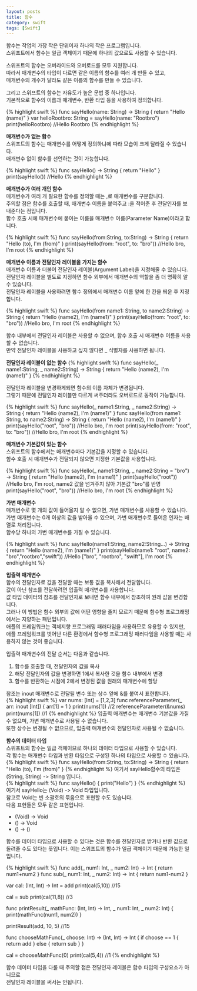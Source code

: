 ```yaml
---
layout: posts
title: 함수
category: swift
tags: [Swift]
---
```

함수는 작업의 가장 작은 단위이자 하나의 작은 프로그램입니다.  
스위프트에서 함수는 일급 객체이기 때문에 하나의 값으로도 사용할 수 있습니다.  

스위프트의 함수는 오버라이드와 오버로드를 모두 지원합니다.  
따라서 매개변수의 타입이 다르면 같은 이름의 함수를 여러 개 만들 수 있고,  
매개변수의 개수가 달라도 같은 이름의 함수를 만들 수 있습니다.  

그리고 스위프트의 함수는 자유도가 높은 문법 중 하나입니다.  
기본적으로 함수의 이름과 매개변수, 반환 타입 등을 사용하여 정의합니다.  

{% highlight swift %}
func sayHello(name: String) -> String {
    return "Hello \(name)"
}
var helloRootbro: String = sayHello(name: "Rootbro")
print(helloRootbro) //Hello Rootbro
{% endhighlight %}  

  
**매개변수가 없는 함수**  
스위프트의 함수는 매개변수를 어떻게 정의하냐에 따라 모습이 크게 달라질 수 있습니다.  
매개변수 없이 함수를 선언하는 것이 가능합니다.  

{% highlight swift %}
func sayHello() -> String {
    return "Hello"
}
print(sayHello()) //Hello
{% endhighlight %}  

  
**매개변수가 여러 개인 함수**  
매개변수가 여러 개 필요한 함수를 정의할 때는 ,로 매개변수를 구분합니다.  
주의할 점은 함수를 호출할 때, 매개변수 이름을 붙여주고 :을 적어준 후 전달인자를 보내준다는 점입니다.  
함수 호출 시에 매개변수에 붙이는 이름을 매개변수 이름(Parameter Name)이라고 합니다.  

{% highlight swift %}
func sayHello(from:String, to:String) -> String {
    return "Hello \(to), I'm \(from)"
}
print(sayHello(from: "root", to: "bro")) //Hello bro, I'm root
{% endhighlight %}  

  
**매개변수 이름과 전달인자 레이블을 가지는 함수**  
매개변수 이름과 더불어 전달인자 레이블(Argument Label)을 지정해줄 수 있습니다.  
전달인자 레이블을 별도로 지정하면 함수 외부에서 매개변수의 역할을 좀 더 명확히 알 수 있습니다.  
전달인자 레이블을 사용하려면 함수 정의에서 매개변수 이름 앞에 한 칸을 띄운 후 지정합니다.  

{% highlight swift %}
func sayHello(from name1: String, to name2:String) -> String {
    return "Hello \(name2), I'm \(name1)"
}
print(sayHello(from: "root", to: "bro")) //Hello bro, I'm root
{% endhighlight %}  

함수 내부에서 전달인자 레이블은 사용할 수 없으며, 함수 호출 시 매개변수 이름을 사용할 수 없습니다.  
만약 전달인자 레이블을 사용하고 싶지 않다면 _ 식별자를 사용하면 됩니다.  
  

**전달인자 레이블이 없는 함수**
{% highlight swift %}
func sayHello(_ name1:String, _ name2:String) -> String {
    return "Hello \(name2), I'm \(name1)"
}
{% endhighlight %}  

전달인자 레이블을 변경하게되면 함수의 이름 자체가 변경됩니다.  
그렇기 때문에 전달인자 레이블만 다르게 써주더라도 오버로드로 동작이 가능합니다.  

{% highlight swift %}
func sayHello(_ name1:String, _ name2:String) -> String {
    return "Hello \(name2), I'm \(name1)"
}
func sayHello(from name1: String, to name2:String) -> String {
    return "Hello \(name2), I'm \(name1)"
}
print(sayHello("root", "bro")) //Hello bro, I'm root
print(sayHello(from: "root", to: "bro")) //Hello bro, I'm root
{% endhighlight %}  
  

**매개변수 기본값이 있는 함수**  
스위프트의 함수에서는 매개변수마다 기본값을 지정할 수 있습니다.  
함수 호출 시 매개변수가 전달되지 않으면 지정한 기본값을 사용합니다.  

{% highlight swift %}
func sayHello(_ name1:String, _ name2:String = "bro") -> String {
    return "Hello \(name2), I'm \(name1)"
}
print(sayHello("root")) //Hello bro, I'm root, name2 값을 넘겨주지 않아 기본값 "bro"를 반영
print(sayHello("root", "bro")) //Hello bro, I'm root
{% endhighlight %}  


**가변 매개변수**  
매개변수로 몇 개의 값이 들어올지 알 수 없으면, 가변 매개변수를 사용할 수 있습니다.  
가변 매개변수는 0개 이상의 값을 받아올 수 있으며, 가변 매개변수로 들어온 인자는 배열로 처리됩니다.  
함수당 하나의 가변 매개변수를 가질 수 있습니다.  

{% highlight swift %}
func sayHello(name1:String, name2:String...) -> String {
    return "Hello \(name2), I'm \(name1)"
}
print(sayHello(name1: "root", name2: "bro","rootbro","swift")) //Hello ["bro", "rootbro", "swift"], I'm root
{% endhighlight %}  

**입출력 매개변수**  
함수의 전달인자로 값을 전달할 때는 보통 값을 복사해서 전달합니다.  
값이 아닌 참조를 전달하려면 입출력 매개변수를 사용합니다.  
값 타입 데이터의 참조를 전달인자로 보내면 함수 내부에서 참조하여 원래 값을 변경합니다.  
그러나 이 방법은 함수 외부의 값에 어떤 영향을 줄지 모르기 때문에 함수형 프로그래밍에서는 지양하는 패턴입니다.  
애플의 프레임워크는 객체지향 프로그래밍 패러다임을 사용하므로 유용할 수 있지만,  
애플 프레임워크를 벗어난 다른 환경에서 함수형 프로그래밍 패러다임을 사용할 때는 사용하지 않는 것이 좋습니다.  

입출력 매개변수의 전달 순서는 다음과 같습니다.  
1. 함수를 호출할 때, 전달인자의 값을 복사
2. 해당 전달인자의 값을 변경하면 1에서 복사한 것을 함수 내부에서 변경
3. 함수를 반환하는 시점에 2에서 변경된 값을 원래의 매개변수에 할당  

참조는 inout 매개변수로 전달될 변수 또는 상수 앞에 &를 붙여서 표현합니다.  
{% highlight swift %}
var nums: [Int] = [1,2,3]
func referenceParameter(_ arr: inout [Int]) {
    arr[1] = 1
}
print(nums[1]) //2
referenceParameter(&nums)
print(nums[1]) //1
{% endhighlight %}
입출력 매개변수는 매개변수 기본값을 가질 수 없으며, 가변 매개변수로 사용될 수 없습니다.  
또한 상수는 변경될 수 없으므로, 입출력 매개변수의 전달인자로 사용될 수 없습니다.  

**함수의 데이터 타입**  
스위프트의 함수는 일급 객체이므로 하나의 데이터 타입으로 사용할 수 있습니다.  
각 함수는 매개변수 타입과 반환 타입으로 구성된 하나의 타입으로 사용할 수 있습니다.  
{% highlight swift %}
func sayHello(from:String, to:String) -> String {
    return "Hello \(to), I'm \(from)"
}
{% endhighlight %}
여기서 sayHello함수의 타입은 (String, String) -> String 입니다.  
{% highlight swift %}
func sayHello() {
    print("Hello")
}
{% endhighlight %}
여기서 sayHello는 (Void) -> Void 타입입니다.  
참고로 Void는 빈 소괄호의 묶음으로 표현할 수도 있습니다.  
다음 표현들은 모두 같은 표현입니다.  
* (Void) -> Void
* () -> Void
* () -> ()  

함수를 데이터 타입으로 사용할 수 있다는 것은 함수를 전달인자로 받거나 반환 값으로 돌려줄 수도 있다는 뜻입니다.
이는 스위프트의 함수가 일급 객체이기 때문에 가능한 일입니다.  

{% highlight swift %}
func add(_ num1: Int, _ num2: Int) -> Int {
    return num1+num2
}
func sub(_ num1: Int, _ num2: Int) -> Int {
    return num1-num2
}

var cal: (Int, Int) -> Int = add
print(cal(5,10)) //15

cal = sub
print(cal(11,8)) //3

func printResult(_ mathFunc: (Int, Int) -> Int, _ num1: Int, _ num2: Int) {
    print(mathFunc(num1, num2))
}

printResult(add, 10, 5) //15

func chooseMathFunc(_ choose: Int) -> (Int, Int) -> Int {
    if choose == 1 {
        return add
    }
    else {
        return sub
    }
}

cal = chooseMathFunc(0)
print(cal(5,4)) //1
{% endhighlight %}

함수 데이터 타입을 다룰 때 주의할 점은 전달인자 레이블은 함수 타입의 구성요소가 아니므로  
전달인자 레이블을 써서는 안됩니다.  

